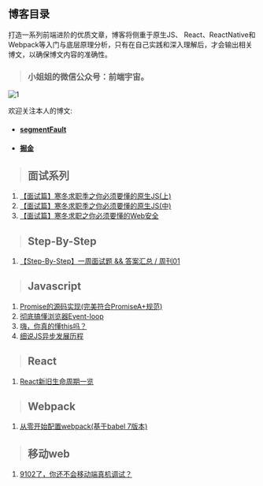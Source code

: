 ## 博客目录


打造一系列前端进阶的优质文章，博客将侧重于原生JS、 React、ReactNative和Webpack等入门与底层原理分析，只有在自己实践和深入理解后，才会输出相关博文，以确保博文内容的准确性。

> ### 小姐姐的微信公众号：前端宇宙。

![1](https://m.360buyimg.com/njmobilecms/jfs/t29455/282/1316221258/191433/68b895c8/5cdcf6a4N507d071f.png)

欢迎关注本人的博文:

- #### [segmentFault](https://segmentfault.com/u/liuyan666/articles)
- #### [掘金](https://juejin.im/user/5c6256596fb9a049bd42c770/posts)

> ## 面试系列

1. [【面试篇】寒冬求职季之你必须要懂的原生JS(上)](https://github.com/YvetteLau/Blog/issues/7)
2. [【面试篇】寒冬求职季之你必须要懂的原生JS(中)](https://github.com/YvetteLau/Blog/issues/28)
3. [【面试篇】寒冬求职之你必须要懂的Web安全](https://github.com/YvetteLau/Blog/issues/29)

> ## Step-By-Step

1. [【Step-By-Step】一周面试题 && 答案汇总 / 周刊01](https://github.com/YvetteLau/Blog/issues/30)

> ## Javascript

1. [Promise的源码实现(完美符合PromiseA+规范)](https://github.com/YvetteLau/Blog/issues/2)
2. [彻底搞懂浏览器Event-loop](https://github.com/YvetteLau/Blog/issues/4)
3. [嗨，你真的懂this吗？](https://github.com/YvetteLau/Blog/issues/6)
4. [细说JS异步发展历程](https://github.com/YvetteLau/Blog/issues/30)

> ## React

1. [React新旧生命周期一览](https://github.com/YvetteLau/Blog/issues/3)


> ## Webpack

1. [从零开始配置webpack(基于babel 7版本)](https://github.com/YvetteLau/Blog/issues/1)

> ## 移动web

1. [9102了，你还不会移动端真机调试？](https://github.com/YvetteLau/Blog/issues/5)
